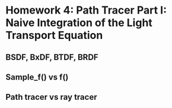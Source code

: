 # Homework 4: Path Tracer Part I: Naive Integration of the Light Transport Equation

## BSDF, BxDF, BTDF, BRDF

## Sample_f() vs f()

## Path tracer vs ray tracer
